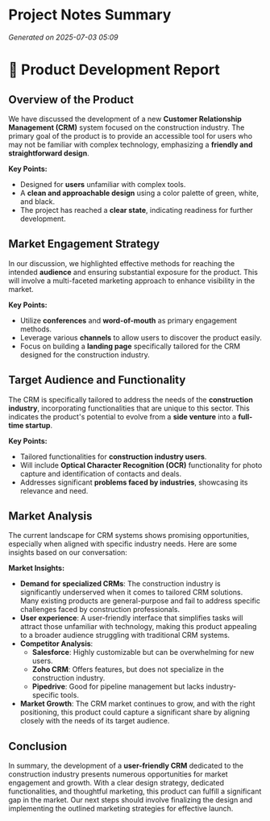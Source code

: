 # Project Notes Summary

*Generated on 2025-07-03 05:09*

# 🚀 Product Development Report

## **Overview of the Product**

We have discussed the development of a new **Customer Relationship Management (CRM)** system focused on the construction industry. The primary goal of the product is to provide an accessible tool for users who may not be familiar with complex technology, emphasizing a **friendly and straightforward design**. 

**Key Points:**
- Designed for **users** unfamiliar with complex tools.
- A **clean and approachable design** using a color palette of green, white, and black.
- The project has reached a **clear state**, indicating readiness for further development.

## **Market Engagement Strategy**

In our discussion, we highlighted effective methods for reaching the intended **audience** and ensuring substantial exposure for the product. This will involve a multi-faceted marketing approach to enhance visibility in the market.

**Key Points:**
- Utilize **conferences** and **word-of-mouth** as primary engagement methods.
- Leverage various **channels** to allow users to discover the product easily.
- Focus on building a **landing page** specifically tailored for the CRM designed for the construction industry.

## **Target Audience and Functionality**

The CRM is specifically tailored to address the needs of the **construction industry**, incorporating functionalities that are unique to this sector. This indicates the product's potential to evolve from a **side venture** into a **full-time startup**.

**Key Points:**
- Tailored functionalities for **construction industry users**.
- Will include **Optical Character Recognition (OCR)** functionality for photo capture and identification of contacts and deals.
- Addresses significant **problems faced by industries**, showcasing its relevance and need.

## **Market Analysis**

The current landscape for CRM systems shows promising opportunities, especially when aligned with specific industry needs. Here are some insights based on our conversation:

**Market Insights:**
- **Demand for specialized CRMs**: The construction industry is significantly underserved when it comes to tailored CRM solutions. Many existing products are general-purpose and fail to address specific challenges faced by construction professionals.
- **User experience**: A user-friendly interface that simplifies tasks will attract those unfamiliar with technology, making this product appealing to a broader audience struggling with traditional CRM systems.
- **Competitor Analysis**: 
  - **Salesforce**: Highly customizable but can be overwhelming for new users.
  - **Zoho CRM**: Offers features, but does not specialize in the construction industry.
  - **Pipedrive**: Good for pipeline management but lacks industry-specific tools.
- **Market Growth**: The CRM market continues to grow, and with the right positioning, this product could capture a significant share by aligning closely with the needs of its target audience.

## **Conclusion**

In summary, the development of a **user-friendly CRM** dedicated to the construction industry presents numerous opportunities for market engagement and growth. With a clear design strategy, dedicated functionalities, and thoughtful marketing, this product can fulfill a significant gap in the market. Our next steps should involve finalizing the design and implementing the outlined marketing strategies for effective launch.